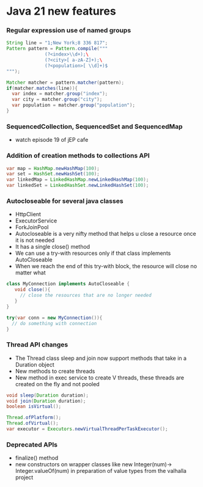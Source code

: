 # Java 21 new features

### Regular expression use of named groups
```java
String line = "1;New York;8 336 817";
Pattern pattern = Pattern.compile("""
              (?<index>\\d+);\
              (?<city>[ a-zA-Z]+);\
              (?<population>[ \\d]+)$
""");

Matcher matcher = pattern.matcher(pattern);
if(matcher.matches(line)){
  var index = matcher.group("index");
  var city = matcher.group("city");
  var population = matcher.group("population");
}


```

### SequencedCollection, SequencedSet and SequencedMap
- watch episode 19 of jEP cafe

### Addition of creation methods to collections API
```java
var map = HashMap.newHashMap(100);
var set = HashSet.newHashSet(100);
var linkedMap = LinkedHashMap.newLinkedHashMap(100);
var linkedSet = LinkedHashSet.newLinkedHashSet(100);
```

### Autocloseable for several java classes
- HttpClient
- ExecutorService
- ForkJoinPool
- Autocloseable is a very nifty method that helps u close a resource once it is not needed
- It has a single close() method
- We can use a try-with resources only if that class implements AutoCloseable
- When we reach the end of this try-with block, the resource will close no matter what
```java
class MyConnection implements AutoCloseable {
   void close(){
     // close the resources that are no longer needed
   }
}

try(var conn = new MyConnection()){
  // do something with connection
}
```

### Thread API changes
- The Thread class sleep and join now support methods that take in a Duration object
- New methods to create threads
- New method in exec service to create V threads, these threads are created on the fly and not pooled
```java
void sleep(Duration duration);
void join(Duration duration);
boolean isVirtual();

Thread.ofPlatform();
Thread.ofVirtual();
var executor = Executors.newVirtualThreadPerTaskExecutor();
```

### Deprecated APIs
- finalize() method
- new constructors on wrapper classes like new Integer(num)-> Integer.valueOf(num) in preparation of value types from the valhalla project
